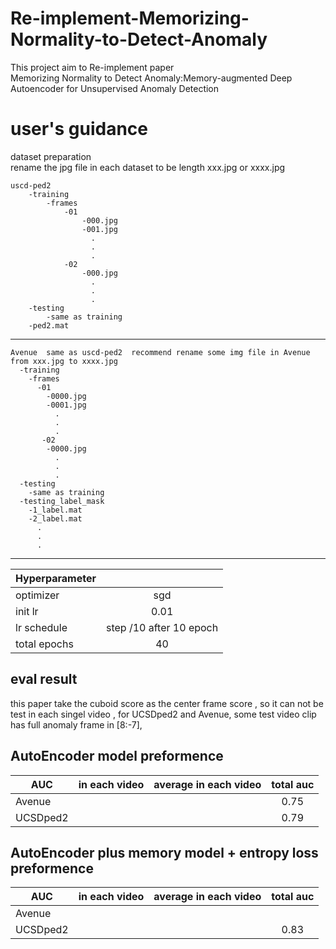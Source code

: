 

# Re-implement-Memorizing-Normality-to-Detect-Anomaly

This project aim to Re-implement paper  
Memorizing Normality to Detect Anomaly:Memory-augmented Deep Autoencoder for Unsupervised Anomaly Detection 
# user's guidance

dataset preparation 
<br>rename the jpg file in each dataset to be  length  xxx.jpg or xxxx.jpg 

    uscd-ped2  
        -training
            -frames
                -01
                    -000.jpg
                    -001.jpg
                      .
                      .
                      .
                -02
                    -000.jpg
                      .
                      .
                      .
        -testing
            -same as training
        -ped2.mat
***

    Avenue  same as uscd-ped2  recommend rename some img file in Avenue from xxx.jpg to xxxx.jpg  
      -training
        -frames
          -01
            -0000.jpg
            -0001.jpg
              .
              .
              .
           -02
            -0000.jpg
              .
              .
              .
      -testing
        -same as training
      -testing_label_mask
        -1_label.mat
        -2_label.mat
          .
          .
          .

  ***
 |Hyperparameter|              |
 | ---------- | :-----------:  |            
 |optimizer|sgd|
 |init lr|0.01|
 |lr schedule|step /10  after 10 epoch|
 |total epochs|40|
 
 ## eval result 
this paper take the cuboid  score as the center  frame score , so it can not be test in each singel video ,
for UCSDped2 and Avenue, some test video clip has full anomaly frame in [8:-7],  
## AutoEncoder model preformence 
 |AUC|       in each video           | average in each video    |total auc|
 | ---------- | :-----------:  | :-----------:  | :-----------:  |
 |Avenue|                   |                       |     0.75   |
 |UCSDped2|                         |        |              0.79   |
 
  
## AutoEncoder plus memory model + entropy loss   preformence 
 |AUC|       in each video           | average in each video    |total auc|
 | ---------- | :-----------:  | :-----------:  | :-----------:  |
 |Avenue|                   |                       |        |
 |UCSDped2|                         |        |            0.83    |


